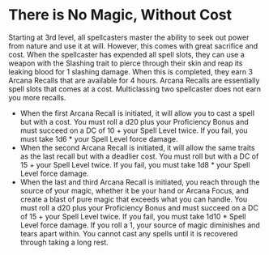 # There is No Magic, Without Cost
Starting at 3rd level, all spellcasters master the ability to seek out power from nature and use it at will. However, this comes with great sacrifice and cost. When the spellcaster has expended all spell slots, they can use a weapon with the Slashing trait to pierce through their skin and reap its leaking blood for 1 slashing damage. When this is completed, they earn 3 Arcana Recalls that are available for 4 hours. Arcana Recalls are essentially spell slots that comes at a cost. Multiclassing two spellcaster does not earn you more recalls.

- When the first Arcana Recall is initiated, it will allow you to cast a spell but with a cost. You must roll a d20 plus your Proficiency Bonus and must succeed on a DC of 10 + your Spell Level twice. If you fail, you must take 1d6 * your Spell Level force damage.
- When the second Arcana Recall is initiated, it will allow the same traits as the last recall but with a deadlier cost. You must roll but with a DC of 15 + your Spell Level twice. If you fail, you must take 1d8 * your Spell Level force damage.
- When the last and third Arcana Recall is initiated, you reach through the source of your magic, whether it be your hand or Arcana Focus, and create a blast of pure magic that exceeds what you can handle. You must roll a d20 plus your Proficiency Bonus and must succeed on a DC of 15 + your Spell Level twice. If you fail, you must take 1d10 * Spell Level force damage. If you roll a 1, your source of magic diminishes and tears apart within. You cannot cast any spells until it is recovered through taking a long rest.